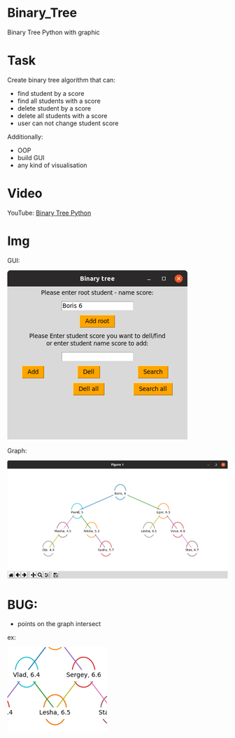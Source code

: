# Binary_Tree
Binary Tree Python with graphic

# Task
Create binary tree algorithm that can:
- find student by a score
- find all students with a score
- delete student by a score
- delete all students with a score
- user can not change student score

Additionally:
- OOP
- build GUI
- any kind of visualisation

# Video
<p>YouTube: <a href="https://youtu.be/jmA-vI9McfE" target="_blank">Binary Tree Python<a></p>

# Img
GUI:<p><img src="https://github.com/Valentin-Golyonko/Binary_Tree/blob/master/img/img_btp_gui.png" alt="web_view"></p>
Graph:<p><img src="https://github.com/Valentin-Golyonko/Binary_Tree/blob/master/img/img_btp_plot.png" alt="web_view"></p>

# BUG:
- points on the graph intersect
<p>ex:<p><img src="https://github.com/Valentin-Golyonko/Binary_Tree/blob/master/img/img_btp_bug.png" alt="web_view"></p></p>
